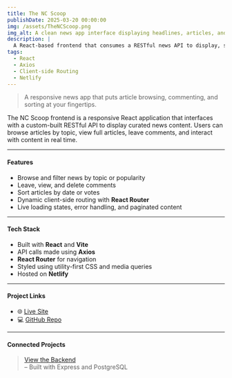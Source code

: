 ```yaml
---
title: The NC Scoop
publishDate: 2025-03-20 00:00:00
img: /assets/TheNCScoop.png
img_alt: A clean news app interface displaying headlines, articles, and categories
description: |
  A React-based frontend that consumes a RESTful news API to display, sort, and interact with dynamic content and comments.
tags:
  - React
  - Axios
  - Client-side Routing
  - Netlify
---
```


> A responsive news app that puts article browsing, commenting, and sorting at your fingertips.

The NC Scoop frontend is a responsive React application that interfaces with a custom-built RESTful API to display curated news content. Users can browse articles by topic, view full articles, leave comments, and interact with content in real time.

---

#### Features

- Browse and filter news by topic or popularity
- Leave, view, and delete comments
- Sort articles by date or votes
- Dynamic client-side routing with **React Router**
- Live loading states, error handling, and paginated content

---

#### Tech Stack

- Built with **React** and **Vite**
- API calls made using **Axios**
- **React Router** for navigation
- Styled using utility-first CSS and media queries
- Hosted on **Netlify**

---

####  Project Links

- 🌐 [Live Site](https://the-nc-scoop.netlify.app/)  
- 💻 [GitHub Repo](https://github.com/JC-Ellis/northcoders-news-FE)

---

#### Connected Projects

>  [View the Backend](./the-nc-scoop-backend)<br> – Built with Express and PostgreSQL